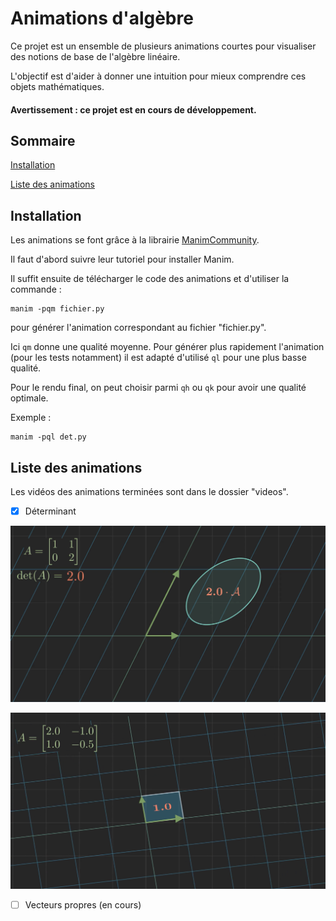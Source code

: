 # Animations d'algèbre

Ce projet est un ensemble de plusieurs animations courtes pour visualiser des notions de base de l'algèbre linéaire.

L'objectif est d'aider à donner une intuition pour mieux comprendre ces objets mathématiques.

#### Avertissement : ce projet est en cours de développement.

## Sommaire

[Installation](#installation)

[Liste des animations](#animations)

## Installation<a name="installation"></a>

Les animations se font grâce à la librairie [ManimCommunity](https://github.com/ManimCommunity/manim).

Il faut d'abord suivre leur tutoriel pour installer Manim.

Il suffit ensuite de télécharger le code des animations et d'utiliser la commande :

```
manim -pqm fichier.py
```

pour générer l'animation correspondant au fichier "fichier.py".

Ici `qm` donne une qualité moyenne. Pour générer plus rapidement l'animation (pour les tests notamment) il est adapté d'utilisé `ql` pour une plus basse qualité.

Pour le rendu final, on peut choisir parmi `qh` ou `qk` pour avoir une qualité optimale.

Exemple :

```
manim -pql det.py
```

## Liste des animations <a name="animations"></a>

Les vidéos des animations terminées sont dans le dossier "videos".

- [x] Déterminant

![Déterminant1](https://github.com/NilsCt/animations-algebre/blob/main/images/det1.png)

![Déterminant2](https://github.com/NilsCt/animations-algebre/blob/main/images/det2.png)

- [ ] Vecteurs propres (en cours)

